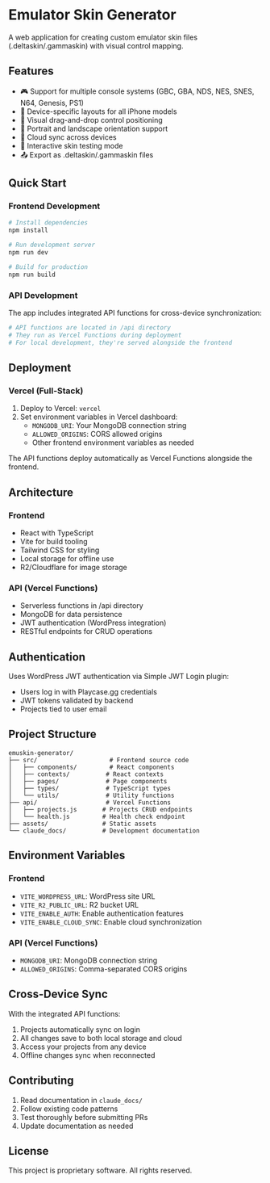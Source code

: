 # Emulator Skin Generator

A web application for creating custom emulator skin files (.deltaskin/.gammaskin) with visual control mapping.

## Features

- 🎮 Support for multiple console systems (GBC, GBA, NDS, NES, SNES, N64, Genesis, PS1)
- 📱 Device-specific layouts for all iPhone models
- 🎨 Visual drag-and-drop control positioning
- 🔄 Portrait and landscape orientation support
- 💾 Cloud sync across devices
- 🧪 Interactive skin testing mode
- 📤 Export as .deltaskin/.gammaskin files

## Quick Start

### Frontend Development

```bash
# Install dependencies
npm install

# Run development server
npm run dev

# Build for production
npm run build
```

### API Development

The app includes integrated API functions for cross-device synchronization:

```bash
# API functions are located in /api directory
# They run as Vercel Functions during deployment
# For local development, they're served alongside the frontend
```

## Deployment

### Vercel (Full-Stack)

1. Deploy to Vercel: `vercel`
2. Set environment variables in Vercel dashboard:
   - `MONGODB_URI`: Your MongoDB connection string
   - `ALLOWED_ORIGINS`: CORS allowed origins
   - Other frontend environment variables as needed

The API functions deploy automatically as Vercel Functions alongside the frontend.

## Architecture

### Frontend
- React with TypeScript
- Vite for build tooling
- Tailwind CSS for styling
- Local storage for offline use
- R2/Cloudflare for image storage

### API (Vercel Functions)
- Serverless functions in /api directory
- MongoDB for data persistence
- JWT authentication (WordPress integration)
- RESTful endpoints for CRUD operations

## Authentication

Uses WordPress JWT authentication via Simple JWT Login plugin:
- Users log in with Playcase.gg credentials
- JWT tokens validated by backend
- Projects tied to user email

## Project Structure

```
emuskin-generator/
├── src/                    # Frontend source code
│   ├── components/         # React components
│   ├── contexts/          # React contexts
│   ├── pages/             # Page components
│   ├── types/             # TypeScript types
│   └── utils/             # Utility functions
├── api/                   # Vercel Functions
│   ├── projects.js       # Projects CRUD endpoints
│   └── health.js         # Health check endpoint
├── assets/               # Static assets
└── claude_docs/          # Development documentation
```

## Environment Variables

### Frontend
- `VITE_WORDPRESS_URL`: WordPress site URL
- `VITE_R2_PUBLIC_URL`: R2 bucket URL
- `VITE_ENABLE_AUTH`: Enable authentication features
- `VITE_ENABLE_CLOUD_SYNC`: Enable cloud synchronization

### API (Vercel Functions)
- `MONGODB_URI`: MongoDB connection string
- `ALLOWED_ORIGINS`: Comma-separated CORS origins

## Cross-Device Sync

With the integrated API functions:
1. Projects automatically sync on login
2. All changes save to both local storage and cloud
3. Access your projects from any device
4. Offline changes sync when reconnected

## Contributing

1. Read documentation in `claude_docs/`
2. Follow existing code patterns
3. Test thoroughly before submitting PRs
4. Update documentation as needed

## License

This project is proprietary software. All rights reserved.